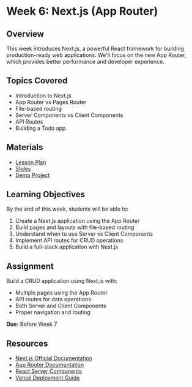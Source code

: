 # Week 6: Next.js (App Router)

## Overview

This week introduces Next.js, a powerful React framework for building production-ready web applications. We'll focus on the new App Router, which provides better performance and developer experience.

## Topics Covered

- Introduction to Next.js
- App Router vs Pages Router
- File-based routing
- Server Components vs Client Components
- API Routes
- Building a Todo app

## Materials

- [Lesson Plan](./lesson-plan.md)
- [Slides](./slides.md)
- [Demo Project](../week06-nextjs-demo)

## Learning Objectives

By the end of this week, students will be able to:
1. Create a Next.js application using the App Router
2. Build pages and layouts with file-based routing
3. Understand when to use Server vs Client Components
4. Implement API routes for CRUD operations
5. Build a full-stack application with Next.js

## Assignment

Build a CRUD application using Next.js with:
- Multiple pages using the App Router
- API routes for data operations
- Both Server and Client Components
- Proper navigation and routing

**Due:** Before Week 7

## Resources

- [Next.js Official Documentation](https://nextjs.org/docs)
- [App Router Documentation](https://nextjs.org/docs/app)
- [React Server Components](https://nextjs.org/docs/app/building-your-application/rendering/server-components)
- [Vercel Deployment Guide](https://vercel.com/docs)
